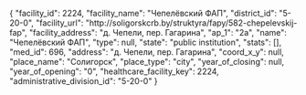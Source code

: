 {
    "facility_id": 2224,
    "facility_name": "Чепелёвский ФАП",
    "district_id": "5-20-0",
    "facility_url": "http:\/\/soligorskcrb.by\/struktyra\/fapy\/582-chepelevskij-fap",
    "facility_address": "д. Чепели, пер. Гагарина",
    "ap_1": "2а",
    "name": "Чепелёвский ФАП",
    "type": null,
    "state": "public institution",
    "stats": [],
    "med_id": 696,
    "address": "д. Чепели, пер. Гагарина",
    "coord_x_y": null,
    "place_name": "Солигорск",
    "place_type": "city",
    "year_of_closing": null,
    "year_of_opening": "0",
    "healthcare_facility_key": 2224,
    "administrative_division_id": "5-20-0"
}